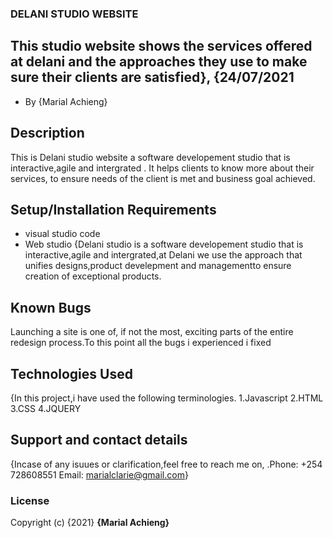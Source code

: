 ### DELANI STUDIO WEBSITE
## This studio website shows the services offered at delani and the approaches they use to make sure their clients are satisfied}, {24/07/2021
 * By {Marial Achieng} 
## Description
This is Delani studio website a software developement studio that is interactive,agile and intergrated . It helps clients to know more about their services, to ensure needs of the client is met and business goal achieved.
## Setup/Installation Requirements
* visual studio code
* Web studio
{Delani studio is a software developement studio that is interactive,agile and intergrated,at Delani we use the approach that unifies designs,product develepment  and managementto ensure creation of exceptional products.
## Known Bugs
Launching a site is one of, if not the most, exciting parts of the entire redesign process.To this point all the bugs i experienced i fixed
## Technologies Used
{In this project,i have used the following terminologies.
1.Javascript
2.HTML
3.CSS
4.JQUERY
## Support and contact details
{Incase of any isuues or clarification,feel free to reach me on,
.Phone: +254 728608551
Email: marialclarie@gmail.com}
### License
Copyright (c) {2021} **{Marial Achieng}**